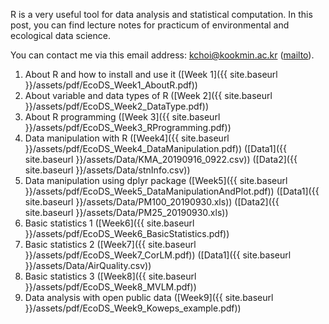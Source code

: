 R is a very useful tool for data analysis and statistical computation. 
In this post, you can find lecture notes for practicum of environmental and ecological data science. 

You can contact me via this email address: <kchoi@kookmin.ac.kr> ([mailto](mailto:kchoi@kookmin.ac.kr)).

1. About R and how to install and use it ([Week 1]({{ site.baseurl }}/assets/pdf/EcoDS_Week1_AboutR.pdf))
2. About variable and data types of R ([Week 2]({{ site.baseurl }}/assets/pdf/EcoDS_Week2_DataType.pdf))
3. About R programming ([Week 3]({{ site.baseurl }}/assets/pdf/EcoDS_Week3_RProgramming.pdf))
4. Data manipulation with R ([Week4]({{ site.baseurl }}/assets/pdf/EcoDS_Week4_DataManipulation.pdf)) ([Data1]({{ site.baseurl }}/assets/Data/KMA_20190916_0922.csv)) ([Data2]({{ site.baseurl }}/assets/Data/stnInfo.csv))
5. Data manipulation using dplyr package ([Week5]({{ site.baseurl }}/assets/pdf/EcoDS_Week5_DataManipulationAndPlot.pdf)) ([Data1]({{ site.baseurl }}/assets/Data/PM100_20190930.xls)) ([Data2]({{ site.baseurl }}/assets/Data/PM25_20190930.xls))
6. Basic statistics 1 ([Week6]({{ site.baseurl }}/assets/pdf/EcoDS_Week6_BasicStatistics.pdf))
7. Basic statistics 2 ([Week7]({{ site.baseurl }}/assets/pdf/EcoDS_Week7_CorLM.pdf)) ([Data1]({{ site.baseurl }}/assets/Data/AirQuality.csv))
8. Basic statistics 3 ([Week8]({{ site.baseurl }}/assets/pdf/EcoDS_Week8_MVLM.pdf))
9. Data analysis with open public data ([Week9]({{ site.baseurl }}/assets/pdf/EcoDS_Week9_Koweps_example.pdf))


